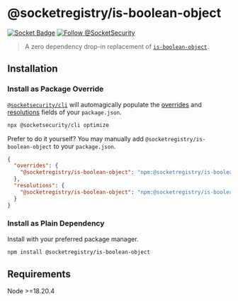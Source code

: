 # @socketregistry/is-boolean-object

[![Socket Badge](https://socket.dev/api/badge/npm/package/@socketregistry/is-boolean-object)](https://socket.dev/npm/package/@socketregistry/is-boolean-object)
[![Follow @SocketSecurity](https://img.shields.io/twitter/follow/SocketSecurity?style=social)](https://twitter.com/SocketSecurity)

> A zero dependency drop-in replacement of
> [`is-boolean-object`](https://www.npmjs.com/package/is-boolean-object).

## Installation

### Install as Package Override

[`@socketsecurity/cli`](https://www.npmjs.com/package/@socketsecurity/cli) will
automagically populate the
[overrides](https://docs.npmjs.com/cli/v9/configuring-npm/package-json#overrides)
and [resolutions](https://yarnpkg.com/configuration/manifest#resolutions) fields
of your `package.json`.

```sh
npx @socketsecurity/cli optimize
```

Prefer to do it yourself? You may manually add
`@socketregistry/is-boolean-object` to your `package.json`.

```json
{
  "overrides": {
    "@socketregistry/is-boolean-object": "npm:@socketregistry/is-boolean-object@^1"
  },
  "resolutions": {
    "@socketregistry/is-boolean-object": "npm:@socketregistry/is-boolean-object@^1"
  }
}
```

### Install as Plain Dependency

Install with your preferred package manager.

```sh
npm install @socketregistry/is-boolean-object
```

## Requirements

Node &gt;=18.20.4
